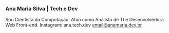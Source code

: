 ### Ana Maria Silva | Tech e Dev
Sou Cientista da Computação. 
Atuo como Analista de TI e Desenvolvedora Web Front-end. 
Instagram: ana.tech.dev
email@anamaria.dev.br

<!--
**anamariasilva/anamariasilva** is a ✨ _special_ ✨ repository because its `README.md` (this file) appears on your GitHub profile.

Here are some ideas to get you started:

- 🔭 I’m currently working on ...
- 🌱 I’m currently learning ...
- 👯 I’m looking to collaborate on ...
- 🤔 I’m looking for help with ...
- 💬 Ask me about ...
- 📫 How to reach me: ...
- 😄 Pronouns: ...
- ⚡ Fun fact: ...
-->
